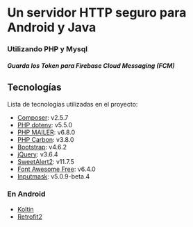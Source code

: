 # Un servidor HTTP seguro para Android y Java
### Utilizando **PHP y Mysql**
##### Guarda los Token para **Firebase Cloud Messaging (FCM)**
## Tecnologías
Lista de tecnologías utilizadas en el proyecto:

* [Composer](https://getcomposer.org/): v2.5.7
* [PHP dotenv](https://packagist.org/packages/vlucas/phpdotenv): v5.5.0
* [PHP MAILER](https://packagist.org/packages/phpmailer/phpmailer): v6.8.0
* [PHP Carbon](https://carbon.nesbot.com/): v3.8.0
* [Bootstrap](https://getbootstrap.com/): v4.6.2 
* [jQuery](https://jquery.com/): v3.6.4
* [SweetAlert2](https://sweetalert2.github.io/): v11.7.5
* [Font Awesome Free](https://fontawesome.com): v6.4.0
* [Inputmask](https://github.com/RobinHerbots/Inputmask): v5.0.9-beta.4

### En Android

* [Koltin](https://kotlinlang.org/)
* [Retrofit2](https://square.github.io/retrofit/)